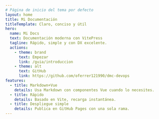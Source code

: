 ```yaml
---
# Página de inicio del tema por defecto
layout: home
title: Mi Documentación
titleTemplate: Claro, conciso y útil
hero:
  name: Mi Docs
  text: Documentación moderna con VitePress
  tagline: Rápido, simple y con DX excelente.
  actions:
    - theme: brand
      text: Empezar
      link: /guia/introduccion
    - theme: alt
      text: GitHub
      link: https://github.com/oferrer121990/dmc-devops
features:
  - title: Markdown+Vue
    details: Usa Markdown con componentes Vue cuando lo necesites.
  - title: Rápido
    details: Basado en Vite, recarga instantánea.
  - title: Despliegue simple
    details: Publica en GitHub Pages con una sola rama.
---
```


